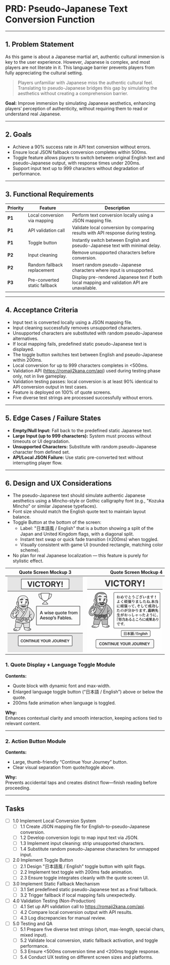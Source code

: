 # PRD: Pseudo-Japanese Text Conversion Function

---

## 1. Problem Statement

As this game is about a Japanese martial art, authentic cultural immersion is key to the user experience. However, Japanese is complex, and most players are not literate in it. This language barrier prevents players from fully appreciating the cultural setting.

> Players unfamiliar with Japanese miss the authentic cultural feel. Translating to pseudo-Japanese bridges this gap by simulating the aesthetics without creating a comprehension barrier.

**Goal:** Improve immersion by simulating Japanese aesthetics, enhancing players’ perception of authenticity, without requiring them to read or understand real Japanese.

---

## 2. Goals

- Achieve a 90% success rate in API text conversion without errors.
- Ensure local JSON fallback conversion completes within 500ms.
- Toggle feature allows players to switch between original English text and pseudo-Japanese output, with response times under 200ms.
- Support input text up to 999 characters without degradation of performance.

---

## 3. Functional Requirements

| Priority | Feature                        | Description                                                                                                 |
|---------|---------------------------------|-------------------------------------------------------------------------------------------------------------|
| **P1**  | Local conversion via mapping    | Perform text conversion locally using a JSON mapping file.                                                  |
| **P1**  | API validation call             | Validate local conversion by comparing results with API response during testing.                            |
| **P1**  | Toggle button                   | Instantly switch between English and pseudo-Japanese text with minimal delay.                                |
| **P2**  | Input cleaning                  | Remove unsupported characters before conversion.                                                            |
| **P2**  | Random fallback replacement     | Insert random pseudo-Japanese characters where input is unsupported.                                         |
| **P3**  | Pre-converted static fallback   | Display pre-rendered Japanese text if both local mapping and validation API are unavailable.                 |

---

## 4. Acceptance Criteria

- Input text is converted locally using a JSON mapping file.
- Input cleaning successfully removes unsupported characters.
- Unsupported characters are substituted with random pseudo-Japanese alternatives.
- If local mapping fails, predefined static pseudo-Japanese text is displayed.
- The toggle button switches text between English and pseudo-Japanese within 200ms.
- Local conversion for up to 999 characters completes in <500ms.
- Validation API (https://romaji2kana.com/api) used during testing phase only, not in live gameplay.
- Validation testing passes: local conversion is at least 90% identical to API conversion output in test cases.
- Feature is deployed on 100% of quote screens.
- Five diverse test strings are processed successfully without errors.

---

## 5. Edge Cases / Failure States

- **Empty/Null Input:** Fall back to the predefined static Japanese text.
- **Large Input (up to 999 characters):** System must process without timeouts or UI degradation.
- **Unsupported Characters:** Substitute with random pseudo-Japanese character from defined set.
- **API/Local JSON Failure:** Use static pre-converted text without interrupting player flow.

---

## 6. Design and UX Considerations

- The pseudo-Japanese text should simulate authentic Japanese aesthetics using a Mincho-style or Gothic calligraphy font (e.g., "Kozuka Mincho" or similar Japanese typefaces).
- Font size should match the English quote text to maintain layout balance.
- Toggle Button at the bottom of the screen:
  - Label: "日本語風 / English" that is a button showing a split of the Japan and United Kingdom flags, with a diagonal split.
  - Instant text swap or quick fade transition (≤200ms) when toggled.
  - Visually consistent with game UI (rounded rectangle, matching color scheme).
- No plan for real Japanese localization — this feature is purely for stylistic effect.

| **Quote Screen Mockup 3**                                        |                                        **Quote Screen Mockup 4** |
| ---------------------------------------------------------------- | ---------------------------------------------------------------: |
| ![Quote Screen Mockup 3](/design/mockups/mockupQuoteScreen3.png) | ![Quote Screen Mockup 4](/design/mockups/mockupQuoteScreen4.png) |

### 1. Quote Display + Language Toggle Module

**Contents:**

- Quote block with dynamic font and max-width.
- Enlarged language toggle button (“日本語 / English”) above or below the quote.
- 200ms fade animation when language is toggled.

**Why:**  
Enhances contextual clarity and smooth interaction, keeping actions tied to relevant content.

---

### 2. Action Button Module

**Contents:**

- Large, thumb-friendly “Continue Your Journey” button.
- Clear visual separation from quote/toggle above.

**Why:**  
Prevents accidental taps and creates distinct flow—finish reading before proceeding.

---

## Tasks

- [ ] 1.0 Implement Local Conversion System
  - [ ] 1.1 Create JSON mapping file for English-to-pseudo-Japanese conversion.
  - [ ] 1.2 Develop conversion logic to map input text via JSON.
  - [ ] 1.3 Implement input cleaning: strip unsupported characters.
  - [ ] 1.4 Substitute random pseudo-Japanese characters for unmapped input.

- [ ] 2.0 Implement Toggle Button
  - [ ] 2.1 Design "日本語風 / English" toggle button with split flags.
  - [ ] 2.2 Implement text toggle with 200ms fade animation.
  - [ ] 2.3 Ensure toggle integrates cleanly with the quote screen UI.

- [ ] 3.0 Implement Static Fallback Mechanism
  - [ ] 3.1 Set predefined static pseudo-Japanese text as a final fallback.
  - [ ] 3.2 Trigger fallback if local mapping fails unexpectedly.

- [ ] 4.0 Validation Testing (Non-Production)
  - [ ] 4.1 Set up API validation call to https://romaji2kana.com/api.
  - [ ] 4.2 Compare local conversion output with API results.
  - [ ] 4.3 Log discrepancies for manual review.

- [ ] 5.0 Testing and QA
  - [ ] 5.1 Prepare five diverse test strings (short, max-length, special chars, mixed input).
  - [ ] 5.2 Validate local conversion, static fallback activation, and toggle performance.
  - [ ] 5.3 Ensure <500ms conversion time and <200ms toggle response.
  - [ ] 5.4 Conduct UX testing on different screen sizes and platforms.
